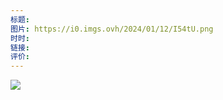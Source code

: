 ```yaml
---
标题: 
图片: https://i0.imgs.ovh/2024/01/12/I54tU.png
时时: 
链接: 
评价:
---
```


![](Pasted%20image%2020240112110031.png)
